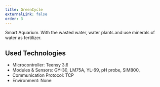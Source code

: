 ```yaml
---
title: GreenCycle
externalLink: false
order: 3
---
```


Smart Aquarium. With the wasted water, water plants and use minerals of water as fertilizer.

## Used Technologies
* Microcontroller: Teensy 3.6
* Modules & Sensors: GY-30, LM75A, YL-69, pH probe, SIM800,
* Communication Protocol: TCP
* Environment: None

<br/>
